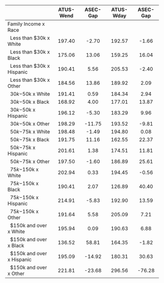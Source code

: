 
|                      |    ATUS-Wend |     ASEC-Gap |    ATUS-Wday |     ASEC-Gap |
| -------------------- | :----------: | :----------: | :----------: | :----------: |
| Family Income x Race |              |              |              |              |
| &nbsp;&nbsp;Less than $30k x White |       197.40 |        -2.70 |       192.57 |        -1.66 |
| &nbsp;&nbsp;Less than $30k x Black |       175.06 |        13.06 |       159.25 |        16.04 |
| &nbsp;&nbsp;Less than $30k x Hispanic |       190.41 |         5.56 |       205.53 |        -2.40 |
| &nbsp;&nbsp;Less than $30k x Other |       184.56 |        13.86 |       189.92 |         2.09 |
| &nbsp;&nbsp;$30k-$50k x White |       191.41 |         0.59 |       184.34 |         2.94 |
| &nbsp;&nbsp;$30k-$50k x Black |       168.92 |         4.00 |       177.01 |        13.87 |
| &nbsp;&nbsp;$30k-$50k x Hispanic |       196.12 |        -5.30 |       183.29 |         9.96 |
| &nbsp;&nbsp;$30k-$50k x Other |       198.29 |       -11.75 |       193.52 |        -9.81 |
| &nbsp;&nbsp;$50k-$75k x White |       198.48 |        -1.49 |       194.80 |         0.08 |
| &nbsp;&nbsp;$50k-$75k x Black |       191.75 |        11.16 |       162.55 |        22.37 |
| &nbsp;&nbsp;$50k-$75k x Hispanic |       201.61 |         1.38 |       174.51 |        11.81 |
| &nbsp;&nbsp;$50k-$75k x Other |       197.50 |        -1.60 |       186.89 |        25.61 |
| &nbsp;&nbsp;$75k-$150k x White |       202.94 |         0.33 |       194.45 |        -0.56 |
| &nbsp;&nbsp;$75k-$150k x Black |       190.41 |         2.07 |       126.89 |        40.40 |
| &nbsp;&nbsp;$75k-$150k x Hispanic |       214.91 |        -5.83 |       192.90 |        13.59 |
| &nbsp;&nbsp;$75k-$150k x Other |       191.64 |         5.58 |       205.09 |         7.21 |
| &nbsp;&nbsp;$150k and over x White |       195.94 |         0.09 |       190.63 |         6.88 |
| &nbsp;&nbsp;$150k and over x Black |       136.52 |        58.81 |       164.35 |        -1.82 |
| &nbsp;&nbsp;$150k and over x Hispanic |       195.09 |       -14.92 |       180.31 |        30.63 |
| &nbsp;&nbsp;$150k and over x Other |       221.81 |       -23.68 |       296.56 |       -76.28 |

